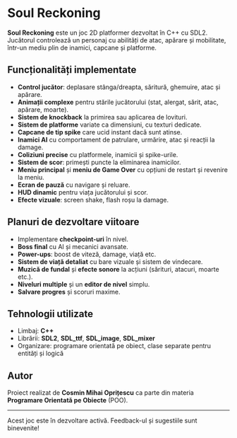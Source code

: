 
# Soul Reckoning

**Soul Reckoning** este un joc 2D platformer dezvoltat în C++ cu SDL2. Jucătorul controlează un personaj cu abilități de atac, apărare și mobilitate, într-un mediu plin de inamici, capcane și platforme.

## Funcționalități implementate

- **Control jucător**: deplasare stânga/dreapta, săritură, ghemuire, atac și apărare.
- **Animații complexe** pentru stările jucătorului (stat, alergat, sărit, atac, apărare, moarte).
- **Sistem de knockback** la primirea sau aplicarea de lovituri.
- **Sistem de platforme** variate ca dimensiuni, cu texturi dedicate.
- **Capcane de tip spike** care ucid instant dacă sunt atinse.
- **Inamici AI** cu comportament de patrulare, urmărire, atac și reacții la damage.
- **Coliziuni precise** cu platformele, inamicii și spike-urile.
- **Sistem de scor**: primești puncte la eliminarea inamicilor.
- **Meniu principal** și **meniu de Game Over** cu opțiuni de restart și revenire la meniu.
- **Ecran de pauză** cu navigare și reluare.
- **HUD dinamic** pentru viața jucătorului și scor.
- **Efecte vizuale**: screen shake, flash roșu la damage.

## Planuri de dezvoltare viitoare

- Implementare **checkpoint-uri** în nivel.
- **Boss final** cu AI și mecanici avansate.
- **Power-ups**: boost de viteză, damage, viață etc.
- **Sistem de viață detaliat** cu bare vizuale și sistem de vindecare.
- **Muzică de fundal** și **efecte sonore** la acțiuni (sărituri, atacuri, moarte etc.).
- **Niveluri multiple** și un **editor de nivel** simplu.
- **Salvare progres** și scoruri maxime.

## Tehnologii utilizate

- Limbaj: **C++**
- Librării: **SDL2**, **SDL_ttf**, **SDL_image**, **SDL_mixer**
- Organizare: programare orientată pe obiect, clase separate pentru entități și logică

## Autor

Proiect realizat de **Cosmin Mihai Oprițescu** ca parte din materia **Programare Orientată pe Obiecte** (POO).

---

Acest joc este în dezvoltare activă. Feedback-ul și sugestiile sunt binevenite!
